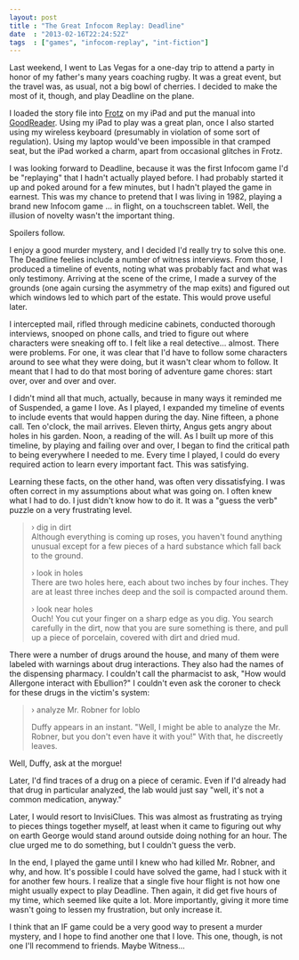```yaml
---
layout: post
title : "The Great Infocom Replay: Deadline"
date  : "2013-02-16T22:24:52Z"
tags  : ["games", "infocom-replay", "int-fiction"]
---
```

Last weekend, I went to Las Vegas for a one-day trip to attend a party in honor
of my father's many years coaching rugby.  It was a great event, but the travel
was, as usual, not a big bowl of cherries.  I decided to make the most of it,
though, and play Deadline on the plane.

I loaded the story file into [Frotz](https://code.google.com/p/iphonefrotz/) on
my iPad and put the manual into
[GoodReader](http://www.goodiware.com/goodreader.html).  Using my iPad to play
was a great plan, once I also started using my wireless keyboard (presumably in
violation of some sort of regulation).  Using my laptop would've been
impossible in that cramped seat, but the iPad worked a charm, apart from
occasional glitches in Frotz.

I was looking forward to Deadline, because it was the first Infocom game I'd be
"replaying" that I hadn't actually played before.  I had probably started it up
and poked around for a few minutes, but I hadn't played the game in earnest.
This was my chance to pretend that I was living in 1982, playing a brand new
Infocom game ... in flight, on a touchscreen tablet.  Well, the illusion of
novelty wasn't the important thing.

Spoilers follow.

I enjoy a good murder mystery, and I decided I'd really try to solve this one.
The Deadline feelies include a number of witness interviews.  From those, I
produced a timeline of events, noting what was probably fact and what was only
testimony.  Arriving at the scene of the crime, I made a survey of the grounds
(one again cursing the asymmetry of the map exits) and figured out which
windows led to which part of the estate.  This would prove useful later.

I intercepted mail, rifled through medicine cabinets, conducted thorough
interviews, snooped on phone calls, and tried to figure out where characters
were sneaking off to.  I felt like a real detective… almost.  There were
problems.  For one, it was clear that I'd have to follow some characters around
to see what they were doing, but it wasn't clear whom to follow.  It meant that
I had to do that most boring of adventure game chores: start over, over and
over and over.

I didn't mind all that much, actually, because in many ways it reminded me of
Suspended, a game I love.  As I played, I expanded my timeline of events to
include events that would happen during the day.  Nine fifteen, a phone call.
Ten o'clock, the mail arrives.  Eleven thirty, Angus gets angry about holes in
his garden.  Noon, a reading of the will.  As I built up more of this timeline,
by playing and failing over and over, I began to find the critical path to
being everywhere I needed to me.  Every time I played, I could do every
required action to learn every important fact.  This was satisfying.

Learning these facts, on the other hand, was often very dissatisfying.  I was
often correct in my assumptions about what was going on.  I often knew what I
had to do.  I just didn't know how to do it.  It was a "guess the verb" puzzle
on a very frustrating level.

> › dig in dirt  
> Although everything is coming up roses, you haven't found anything
> unusual except for a few pieces of a hard substance which fall back to
> the ground.
> 
> › look in holes  
> There are two holes here, each about two inches by four inches. They are
> at least three inches deep and the soil is compacted around them.
>
> › look near holes  
> Ouch! You cut your finger on a sharp edge as you dig. You search
> carefully in the dirt, now that you are sure something is there, and
> pull up a piece of porcelain, covered with dirt and dried mud.

There were a number of drugs around the house, and many of them were
labeled with warnings about drug interactions.  They also had the names
of the dispensing pharmacy.  I couldn't call the pharmacist to ask, "How
would Allergone interact with Ebullion?"  I couldn't even ask the
coroner to check for these drugs in the victim's system:

> › analyze Mr. Robner for loblo  
>
> Duffy appears in an instant. "Well, I might be able to analyze the Mr.
> Robner, but you don't even have it with you!"  With that, he discreetly
> leaves.

Well, Duffy, ask at the morgue!

Later, I'd find traces of a drug on a piece of ceramic.  Even if I'd already
had that drug in particular analyzed, the lab would just say "well, it's
not a common medication, anyway."

Later, I would resort to InvisiClues.  This was almost as frustrating as
trying to pieces things together myself, at least when it came to
figuring out why on earth George would stand around outside doing
nothing for an hour.  The clue urged me to do something, but I couldn't
guess the verb.

In the end, I played the game until I knew who had killed Mr. Robner,
and why, and how.  It's possible I could have solved the game, had I
stuck with it for another few hours.  I realize that a single five hour
flight is not how one might usually expect to play Deadline.  Then
again, it did get five hours of my time, which seemed like quite a lot.
More importantly, giving it more time wasn't going to lessen my
frustration, but only increase it.

I think that an IF game could be a very good way to present a murder
mystery, and I hope to find another one that I love.  This one, though,
is not one I'll recommend to friends.  Maybe Witness...
